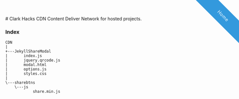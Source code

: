 <style>
/* The ribbons */

.corner-ribbon{
  width: 200px;
  background: #e43;
  position: absolute;
  top: 25px;
  left: -50px;
  text-align: center;
  line-height: 50px;
  letter-spacing: 1px;
  color: #f0f0f0;
  transform: rotate(-45deg);
  -webkit-transform: rotate(-45deg);
}

/* Custom styles */

.corner-ribbon.sticky{
  position: fixed;
}

.corner-ribbon.shadow{
  box-shadow: 0 0 3px rgba(0,0,0,.3);
}
.corner-ribbon.top-right{
  top: 25px;
  right: -50px;
  left: auto;
  transform: rotate(45deg);
  -webkit-transform: rotate(45deg);
}
.corner-ribbon a {
text-decoration: none;
color: #fff;
}

.corner-ribbon.blue{background: #39d;}
</style>

<div class="corner-ribbon top-right sticky blue"><a href="https://clarkhacks.com/">Home</a></div>
# Clark Hacks CDN
Content Deliver Network for hosted projects.

### Index

```
CDN
|
+---JekyllShareModal
|       index.js
|       jquery.qrcode.js
|       modal.html
|       options.js
|       styles.css
|
\---sharebtns
    \---js
            share.min.js

```
